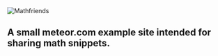 <img src="http://mathfriends.meteor.com/mathfriends.png" alt="Mathfriends" />

## A small meteor.com example site intended for sharing math snippets.
